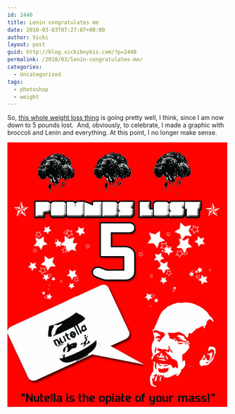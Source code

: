 ```yaml
---
id: 2440
title: Lenin congratulates me
date: 2010-03-03T07:27:07+00:00
author: Vicki
layout: post
guid: http://blog.vickiboykis.com/?p=2440
permalink: /2010/03/lenin-congratulates-me/
categories:
  - Uncategorized
tags:
  - photoshop
  - weight
---
```

So, [this whole weight loss thing](http://blog.vickiboykis.com/2010/02/19/nutellaaaaaaa/) is going pretty well, I think, since I am now down to 5 pounds lost.  And, obviously, to celebrate, I made a graphic with broccoli and Lenin and everything. At this point, I no longer make sense.
  
[<img class="aligncenter size-full wp-image-2439" title="lbs lost" src="https://raw.githubusercontent.com/veekaybee/wlb/gh-pages/assets/images/2010/03/lbs-lost.jpg" alt="" width="500" height="600" />](https://raw.githubusercontent.com/veekaybee/wlb/gh-pages/assets/images/2010/03/lbs-lost.jpg)